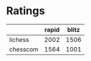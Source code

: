 # Ratings

|          | rapid | blitz |
|----------|-------|-------|
| lichess  | 2002 | 1506 |
| chesscom | 1564 | 1001 |
